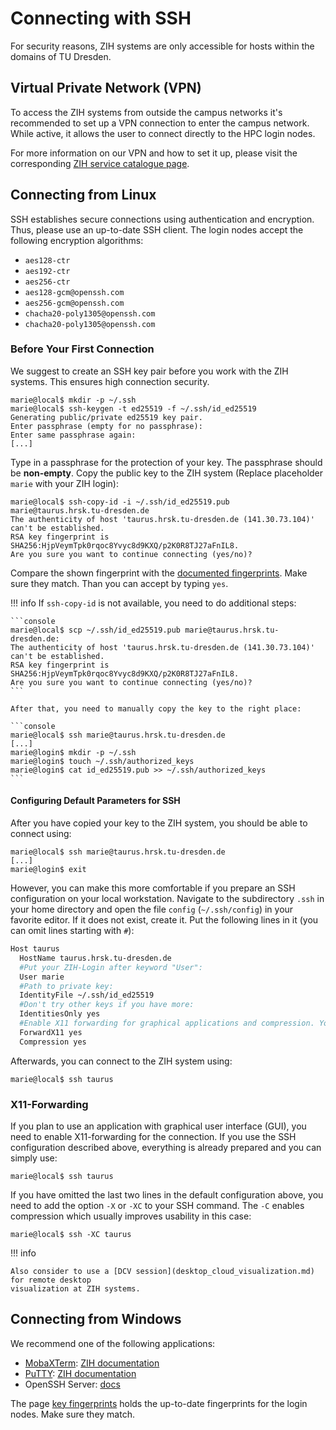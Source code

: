 # Connecting with SSH

For security reasons, ZIH systems are only accessible for hosts within the domains of TU Dresden.

## Virtual Private Network (VPN)

To access the ZIH systems from outside the campus networks it's recommended to set up a VPN
connection to enter the campus network. While active, it allows the user to connect directly to the
HPC login nodes.

For more information on our VPN and how to set it up, please visit the corresponding
[ZIH service catalogue page](https://tu-dresden.de/zih/dienste/service-katalog/arbeitsumgebung/zugang_datennetz/vpn).

## Connecting from Linux

SSH establishes secure connections using authentication and encryption. Thus, please use an
up-to-date SSH client. The login nodes accept the following encryption algorithms:

* `aes128-ctr`
* `aes192-ctr`
* `aes256-ctr`
* `aes128-gcm@openssh.com`
* `aes256-gcm@openssh.com`
* `chacha20-poly1305@openssh.com`
* `chacha20-poly1305@openssh.com`

### Before Your First Connection

We suggest to create an SSH key pair before you work with the ZIH systems. This ensures high
connection security.

```console
marie@local$ mkdir -p ~/.ssh
marie@local$ ssh-keygen -t ed25519 -f ~/.ssh/id_ed25519
Generating public/private ed25519 key pair.
Enter passphrase (empty for no passphrase):
Enter same passphrase again:
[...]
```

Type in a passphrase for the protection of your key. The passphrase should be **non-empty**.
Copy the public key to the ZIH system (Replace placeholder `marie` with your ZIH login):

```console
marie@local$ ssh-copy-id -i ~/.ssh/id_ed25519.pub marie@taurus.hrsk.tu-dresden.de
The authenticity of host 'taurus.hrsk.tu-dresden.de (141.30.73.104)' can't be established.
RSA key fingerprint is SHA256:HjpVeymTpk0rqoc8Yvyc8d9KXQ/p2K0R8TJ27aFnIL8.
Are you sure you want to continue connecting (yes/no)?
```

Compare the shown fingerprint with the [documented fingerprints](key_fingerprints.md). Make sure
they match. Than you can accept by typing `yes`.

!!! info
    If `ssh-copy-id` is not available, you need to do additional steps:

    ```console
    marie@local$ scp ~/.ssh/id_ed25519.pub marie@taurus.hrsk.tu-dresden.de:
    The authenticity of host 'taurus.hrsk.tu-dresden.de (141.30.73.104)' can't be established.
    RSA key fingerprint is SHA256:HjpVeymTpk0rqoc8Yvyc8d9KXQ/p2K0R8TJ27aFnIL8.
    Are you sure you want to continue connecting (yes/no)?
    ```

    After that, you need to manually copy the key to the right place:

    ```console
    marie@local$ ssh marie@taurus.hrsk.tu-dresden.de
    [...]
    marie@login$ mkdir -p ~/.ssh
    marie@login$ touch ~/.ssh/authorized_keys
    marie@login$ cat id_ed25519.pub >> ~/.ssh/authorized_keys
    ```

#### Configuring Default Parameters for SSH

After you have copied your key to the ZIH system, you should be able to connect using:

```console
marie@local$ ssh marie@taurus.hrsk.tu-dresden.de
[...]
marie@login$ exit
```

However, you can make this more comfortable if you prepare an SSH configuration on your local
workstation. Navigate to the subdirectory `.ssh` in your home directory and open the file `config`
(`~/.ssh/config`) in your favorite editor. If it does not exist, create it. Put the following lines
in it (you can omit lines starting with `#`):

```bash
Host taurus
  HostName taurus.hrsk.tu-dresden.de
  #Put your ZIH-Login after keyword "User":
  User marie
  #Path to private key:
  IdentityFile ~/.ssh/id_ed25519
  #Don't try other keys if you have more:
  IdentitiesOnly yes
  #Enable X11 forwarding for graphical applications and compression. You don't need parameter -X and -C when invoking ssh then.
  ForwardX11 yes
  Compression yes
```

Afterwards, you can connect to the ZIH system using:

```console
marie@local$ ssh taurus
```

### X11-Forwarding

If you plan to use an application with graphical user interface (GUI), you need to enable
X11-forwarding for the connection. If you use the SSH configuration described above, everything is
already prepared and you can simply use:

```console
marie@local$ ssh taurus
```

If you have omitted the last two lines in the default configuration above, you need to add the
option `-X` or `-XC` to your SSH command. The `-C` enables compression which usually improves
usability in this case:

```console
marie@local$ ssh -XC taurus
```

!!! info

    Also consider to use a [DCV session](desktop_cloud_visualization.md) for remote desktop
    visualization at ZIH systems.

## Connecting from Windows

We recommend one of the following applications:

  * [MobaXTerm](https://mobaxterm.mobatek.net): [ZIH documentation](misc/basic_usage_of_MobaXterm.pdf)
  * [PuTTY](https://www.putty.org): [ZIH documentation](misc/basic_usage_of_PuTTY.pdf)
  * OpenSSH Server: [docs](https://docs.microsoft.com/de-de/windows-server/administration/openssh/openssh_install_firstuse)

The page [key fingerprints](key_fingerprints.md) holds the up-to-date fingerprints for the login
nodes. Make sure they match.

